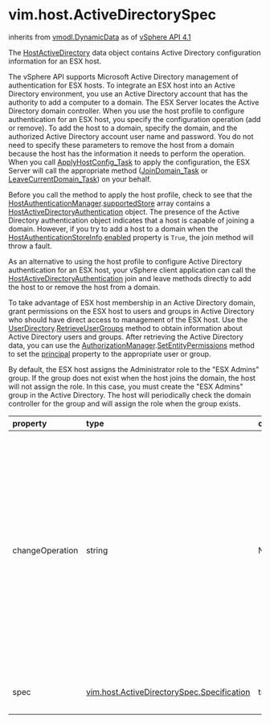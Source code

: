 vim.host.ActiveDirectorySpec
============================
inherits from [vmodl.DynamicData](docs/vmodl.DynamicData.md)
as of [vSphere API 4.1](vim.version.md#vim.version.version6)


The <a href="vim.host.ActiveDirectorySpec.md">HostActiveDirectory</a> data object contains   Active Directory configuration information for an ESX host.   <p>   The vSphere API supports Microsoft Active Directory management   of authentication for ESX hosts. To integrate an ESX host   into an Active Directory environment, you use an Active Directory   account that has the authority to add a computer to a domain.   The ESX Server locates the Active Directory domain controller.   When you use the host profile to configure authentication   for an ESX host, you specify the configuration operation (add or remove).   To add the host to a domain, specify   the domain, and the authorized Active Directory account user name and password.   You do not need to specify these parameters to remove the host from a domain   because the host has the information it needs to perform the operation.   When you call <a href="vim.profile.host.ProfileManager.md#applyHostConfiguration">ApplyHostConfig_Task</a>   to apply the configuration, the ESX Server will call the appropriate   method (<a href="vim.host.ActiveDirectoryAuthentication.md#joinDomain">JoinDomain_Task</a>   or <a href="vim.host.ActiveDirectoryAuthentication.md#leaveCurrentDomain">LeaveCurrentDomain_Task</a>)   on your behalf.   <p>   Before you call the method to apply the host profile, check to see that the   <a href="vim.host.AuthenticationManager.md">HostAuthenticationManager</a>.<a href="vim.host.AuthenticationManager.md#supportedStore">supportedStore</a>   array contains a <a href="vim.host.ActiveDirectoryAuthentication.md">HostActiveDirectoryAuthentication</a> object.   The presence of the Active Directory authentication object indicates   that a host is capable of joining a domain.   However, if you try to add a host to a domain when the   <a href="vim.host.AuthenticationStoreInfo.md">HostAuthenticationStoreInfo</a>.<a href="vim.host.AuthenticationStoreInfo.md#enabled">enabled</a>   property is <code>True</code>, the join method will throw a fault.   <p>   As an alternative to using the host profile to configure Active Directory   authentication for an ESX host, your vSphere client application can call   the <a href="vim.host.ActiveDirectoryAuthentication.md">HostActiveDirectoryAuthentication</a> join and leave methods directly   to add the host to or remove the host from a domain.   <p>   To take advantage of ESX host membership in an Active Directory domain,   grant permissions on the ESX host to users and groups in Active Directory   who should have direct access to management of the ESX host.   Use the <a href="vim.UserDirectory.md">UserDirectory</a>.<a href="vim.UserDirectory.md#retrieveUserGroups">RetrieveUserGroups</a>   method to obtain information about Active Directory users and groups.   After retrieving the Active Directory data, you can use the   <a href="vim.AuthorizationManager.md">AuthorizationManager</a>.<a href="vim.AuthorizationManager.md#setEntityPermissions">SetEntityPermissions</a>   method to set the <a href="vim.AuthorizationManager.Permission.md#principal">principal</a> property   to the appropriate user or group.   <p>   By default, the ESX host assigns the Administrator role to the "ESX Admins" group.   If the group does not exist when the host joins the domain, the host will   not assign the role. In this case, you must create the "ESX Admins"   group in the Active Directory. The host will periodically check the domain controller   for the group and will assign the role when the group exists.

| property | type | optional | priv | desc |
|:---------|:-----|:---------|:-----|:-----|
| changeOperation | string | None | None | Configuration change operation to apply to the host. You can specify   the following values:   <ul>   <li> <a href="vim.host.ConfigChange.Operation.md#add">add</a>:   Add the host to the domain. The ESX Server will use the   <a href="vim.host.ActiveDirectorySpec.Specification.md">HostActiveDirectorySpec</a> information   (domain, account user name and password) to call   <a href="vim.host.ActiveDirectoryAuthentication.md#joinDomain">JoinDomain_Task</a>.   </li>   <li> <a href="vim.host.ConfigChange.Operation.md#remove">remove</a>:   Remove the host from its current domain.   The ESX Server will call <a href="vim.host.ActiveDirectoryAuthentication.md#leaveCurrentDomain">LeaveCurrentDomain_Task</a>,   specifying <code>True</code> for the <code>force</code> parameter to   delete existing permissions.   </li>   </ul><br>See <a href="vim.host.ConfigChange.Operation.md">HostConfigChangeOperation</a><br> |
| spec | [vim.host.ActiveDirectorySpec.Specification](vim.host.ActiveDirectorySpec.Specification.md "vim.host.ActiveDirectorySpec.Specification") | true | None | Active Directory domain access information (domain and account  user name and password). |


